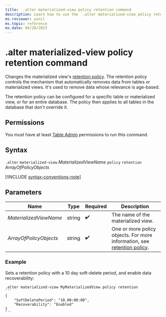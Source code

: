 ```yaml
---
title:  .alter materialized-view policy retention command
description: Learn how to use the `.alter materialized-view policy retention` command to change the materialized view's retention policy.
ms.reviewer: yonil
ms.topic: reference
ms.date: 04/20/2023
---
```

# .alter materialized-view policy retention command

Changes the materialized view's [retention policy](retention-policy.md). The retention policy controls the mechanism that automatically removes data from tables or materialized views. It's used to remove data whose relevance is age-based.

The retention policy can be configured for a specific table or materialized view, or for an entire database. The policy then applies to all tables in the database that don't override it.

## Permissions

You must have at least [Table Admin](access-control/role-based-access-control.md) permissions to run this command.

## Syntax

`.alter` `materialized-view` *MaterializedViewName* `policy` `retention` *ArrayOfPolicyObjects*

[!INCLUDE [syntax-conventions-note](../../includes/syntax-conventions-note.md)]

## Parameters

|Name|Type|Required|Description|
|--|--|--|--|
|*MaterializedViewName*|string| :heavy_check_mark:| The name of the materialized view.|
|*ArrayOfPolicyObjects*|string| :heavy_check_mark:| One or more policy objects. For more information, see [retention policy](retention-policy.md).|

### Example

Sets a retention policy with a 10 day soft-delete period, and enable data recoverability:

````kusto
.alter materialized-view MyMaterializedView policy retention
```
{
    "SoftDeletePeriod": "10.00:00:00",
    "Recoverability": "Enabled"
}
```
````
